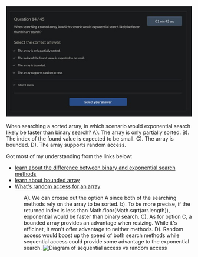 ![Image of the Problem](./src/2020-11-21.jpg)

When searching a sorted array, in which scenario would exponential search likely be faster than binary search?
A). The array is only partially sorted.
B). The index of the found value is expected to be small.
C). The array is bounded.
D). The array supports random access.


Got most of my understanding from the links below:

<ul>
 <li><a href="https://stackoverflow.com/questions/52844293/exponential-search-vs-binary-search">learn about the difference between binary and exponential search methods</a></li>
 <li><a href="https://www.boost.org/doc/libs/1_40_0/libs/numeric/ublas/doc/bounded_array.htm">learn about bounded array</a></li>
 <li><a href="https://stackoverflow.com/questions/43126147/random-access-in-array">What's random access for an array</a></li>
<ul>



A). We can crosse out the option A since both of the searching methods rely on the array to be sorted.
b). To be more precise, if the returned index is less than Math.floor(Math.sqrt(arr.length)), exponential would be faster than binary search.
C). As for option C, a bounded array provides an advantage when resizing. While it's efficinet, it won't offer advantage to neither methods.
D). Random access would boost up the speed of both search methods while sequential access could provide some advantage to the exponential search. 
![Diagram of sequential access vs random access](https://upload.wikimedia.org/wikipedia/commons/thumb/a/a7/Random_vs_sequential_access.svg/1920px-Random_vs_sequential_access.svg.png)
